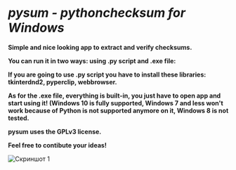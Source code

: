 # ***pysum - pythonchecksum for Windows***

 **Simple and nice looking app to extract and verify checksums.**
 
 **You can run it in two ways: using .py script and .exe file:**
 
 **If you are going to use .py script you have to install these libraries: tkinterdnd2, pyperclip, webbrowser.**
 
 **As for the .exe file, everything is built-in, you just have to open app and start using it! (Windows 10 is fully supported, Windows 7 and less won't work because of Python is not supported anymore on it, Windows 8 is not tested.**
 
**pysum uses the GPLv3 license.**

**Feel free to contibute your ideas!**

![Скриншот 1](https://github.com/tearsdev/pysum/blob/main/Screenshots/menu1.png?raw=true)
 
